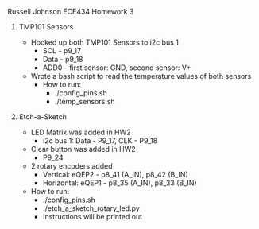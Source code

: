Russell Johnson
ECE434 Homework 3

1. TMP101 Sensors
    - Hooked up both TMP101 Sensors to i2c bus 1
        - SCL - p9_17
        - Data - p9_18
        - ADD0 - first sensor: GND, second sensor: V+
    - Wrote a bash script to read the temperature values of both sensors
        - How to run:
            - ./config_pins.sh
            - ./temp_sensors.sh

2. Etch-a-Sketch
    - LED Matrix was added in HW2
        - i2c bus 1: Data - P9_17, CLK - P9_18
    - Clear button was added in HW2
        - P9_24
    - 2 rotary encoders added
        - Vertical: eQEP2 - p8_41 (A_IN), p8_42 (B_IN)
        - Horizontal: eQEP1 - p8_35 (A_IN), p8_33 (B_IN)
    - How to run:
        - ./config_pins.sh
        - ./etch_a_sketch_rotary_led.py
        - Instructions will be printed out